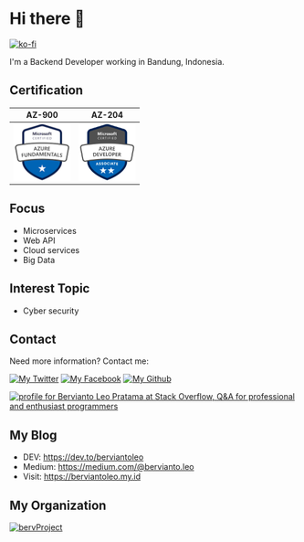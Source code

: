 # Hi there 👋

[![ko-fi](https://www.ko-fi.com/img/githubbutton_sm.svg)](https://ko-fi.com/I2I2YXS8)


I'm a Backend Developer working in Bandung, Indonesia.

## Certification

| AZ-900 | AZ-204 |
|:------:|:------:|
| <a href="https://www.youracclaim.com/badges/61a336e9-92a7-4c8c-aeee-a5c07bf3fae5/public_url"><img alt="AZ-900" width="100" height="100" src="https://raw.githubusercontent.com/berviantoleo/berviantoleo/master/microsoft-certified-azure-fundamentals.png" /></a> | <a href="https://www.youracclaim.com/badges/1ed42ba5-d7fe-4191-a5cb-90f86edcd33a/public_url"><img alt="AZ-204" width="100" height="100" src="https://raw.githubusercontent.com/berviantoleo/berviantoleo/master/azure-developer-associate-600x600.png" /></a> |

## Focus

* Microservices
* Web API
* Cloud services
* Big Data

## Interest Topic

* Cyber security

## Contact

Need more information? Contact me:

[![My Twitter][1.1]][1]
[![My Facebook][2.1]][2]
[![My Github][3.1]][3]

<a href="https://stackoverflow.com/users/6948591/bervianto-leo-pratama"><img src="https://stackoverflow.com/users/flair/6948591.png" width="208" height="58" alt="profile for Bervianto Leo Pratama at Stack Overflow, Q&amp;A for professional and enthusiast programmers" title="profile for Bervianto Leo Pratama at Stack Overflow, Q&amp;A for professional and enthusiast programmers"></a>

## My Blog

* DEV: https://dev.to/berviantoleo
* Medium: https://medium.com/@bervianto.leo
* Visit: https://berviantoleo.my.id

## My Organization

[![bervProject][3.1]][4]


[1.1]: http://i.imgur.com/tXSoThF.png (twitter icon)
[2.1]: http://i.imgur.com/P3YfQoD.png (facebook icon)
[3.1]: http://i.imgur.com/0o48UoR.png (github icon)


[1]: https://twitter.com/berviantoleo
[2]: https://facebook.com/bervianto.leo
[3]: https://github.com/berviantoleo
[4]: https://github.com/bervProject
